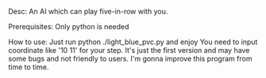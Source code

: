 Desc:
An AI which can play five-in-row with you.

Prerequisites:
Only python is needed

How to use:
Just run python ./light_blue_pvc.py and enjoy
You need to input coordinate like '10 11' for your step.
It's just the first version and may have some bugs and not friendly to users.
I'm gonna improve this program from time to time.
